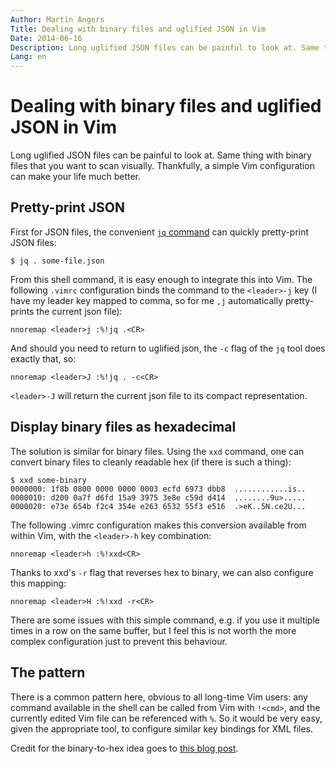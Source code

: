 ```yaml
---
Author: Martin Angers
Title: Dealing with binary files and uglified JSON in Vim
Date: 2014-06-16
Description: Long uglified JSON files can be painful to look at. Same thing with binary files that you want to scan visually. Thankfully, a simple Vim configuration can make your life much better.
Lang: en
---
```


# Dealing with binary files and uglified JSON in Vim

Long uglified JSON files can be painful to look at. Same thing with binary files that you want to scan visually. Thankfully, a simple Vim configuration can make your life much better.

## Pretty-print JSON

First for JSON files, the convenient [`jq` command][jq] can quickly pretty-print JSON files:

```
$ jq . some-file.json 
```

From this shell command, it is easy enough to integrate this into Vim. The following `.vimrc` configuration binds the command to the `<leader>-j` key (I have my leader key mapped to comma, so for me `,j` automatically pretty-prints the current json file):

```
nnoremap <leader>j :%!jq .<CR>
```

And should you need to return to uglified json, the `-c` flag of the `jq` tool does exactly that, so:

```
nnoremap <leader>J :%!jq . -c<CR>
```

`<leader>-J` will return the current json file to its compact representation.

## Display binary files as hexadecimal

The solution is similar for binary files. Using the `xxd` command, one can convert binary files to cleanly readable hex (if there is such a thing):

```
$ xxd some-binary
0000000: 1f8b 0800 0000 0000 0003 ecfd 6973 dbb8  ............is..
0000010: d200 0a7f d6fd 15a9 3975 3e8e c59d d414  ........9u>.....
0000020: e73e 654b f2c4 354e e263 6532 55f3 e516  .>eK..5N.ce2U...
```

The following .vimrc configuration makes this conversion available from within Vim, with the `<leader>-h` key combination:

```
nnoremap <leader>h :%!xxd<CR>
```

Thanks to xxd's `-r` flag that reverses hex to binary, we can also configure this mapping:

```
nnoremap <leader>H :%!xxd -r<CR>
```

There are some issues with this simple command, e.g. if you use it multiple times in a row on the same buffer, but I feel this is not worth the more complex configuration just to prevent this behaviour.

## The pattern

There is a common pattern here, obvious to all long-time Vim users: any command available in the shell can be called from Vim with `!<cmd>`, and the currently edited Vim file can be referenced with `%`. So it would be very easy, given the appropriate tool, to configure similar key bindings for XML files.

Credit for the binary-to-hex idea goes to [this blog post][bin].

[bin]: http://www.kevssite.com/2009/04/21/using-vi-as-a-hex-editor/
[jq]: http://stedolan.github.io/jq/
